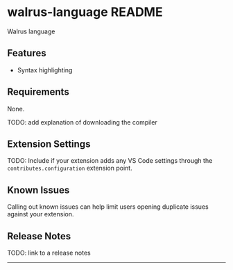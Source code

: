 # walrus-language README

Walrus language

## Features

- Syntax highlighting

## Requirements

None.

TODO: add explanation of downloading the compiler

## Extension Settings

TODO: Include if your extension adds any VS Code settings through the `contributes.configuration` extension point.

## Known Issues

Calling out known issues can help limit users opening duplicate issues against your extension.

## Release Notes

TODO: link to a release notes

---
